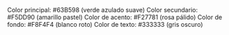Color principal: #63B598 (verde azulado suave)
Color secundario: #F5DD90 (amarillo pastel)
Color de acento: #F27781 (rosa pálido)
Color de fondo: #F8F4F4 (blanco roto)
Color de texto: #333333 (gris oscuro)